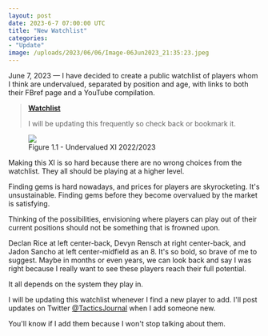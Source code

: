 ```yaml
---
layout: post
date: 2023-6-7 07:00:00 UTC
title: "New Watchlist" 
categories: 
- "Update" 
image: /uploads/2023/06/06/Image-06Jun2023_21:35:23.jpeg
---
```


June 7, 2023 — I have decided to create a public watchlist of players whom I think are undervalued, separated by position and age, with links to both their FBref page and a YouTube compilation.

<!---more--->

> [**Watchlist**](https://tacticsjournal.com/watchlist/) 
> 
> I will be updating this frequently so check back or bookmark it. 

<figure>
    <img src="https://tacticsjournal.com/uploads/2023/06/06/Image-06Jun2023_21:35:23.jpeg">
    <figcaption>Figure 1.1 - Undervalued XI 2022/2023</figcaption>
</figure> 

Making this XI is so hard because there are no wrong choices from the watchlist. They all should be playing at a higher level.

Finding gems is hard nowadays, and prices for players are skyrocketing. It's unsustainable. Finding gems before they become overvalued by the market is satisfying.

Thinking of the possibilities, envisioning where players can play out of their current positions should not be something that is frowned upon.

Declan Rice at left center-back, Devyn Rensch at right center-back, and Jadon Sancho at left center-midfield as an 8. It's so bold, so brave of me to suggest. Maybe in months or even years, we can look back and say I was right because I really want to see these players reach their full potential.

It all depends on the system they play in. 

I will be updating this watchlist whenever I find a new player to add. I'll post updates on Twitter [@TacticsJournal](https://twitter.com/tacticsjournal) when I add someone new. 

You'll know if I add them because I won't stop talking about them.
